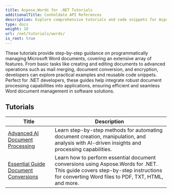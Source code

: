 ```yaml
---
title: Aspose.Words for .NET Tutorials
additionalTitle: Conholdate API References
description: Explore comprehensive tutorials and code snippets for Aspose.Words for .NET! From beginner-friendly basics to advanced features, provide step-by-step instructions.
type: docs
weight: 10
url: /net/tutorials/words/
is_root: true
---
```


These tutorials provide step-by-step guidance on programmatically managing Microsoft Word documents, covering an extensive array of features. From basic tasks like creating and editing documents to advanced operations such as mail merging, document conversion, and encryption, developers can explore practical examples and reusable code snippets. Perfect for .NET developers, these guides help integrate robust document processing capabilities into applications, ensuring efficient and seamless Word document management in software solutions.

## Tutorials
| Title | Description |
| --- | --- | 
| [Advanced AI Document Processing](./advanced-ai-document-processing/) | Learn step-by-step methods for automating document creation, manipulation, and analysis with AI-driven insights and processing capabilities. |
| [Essential Guide Document Conversions](./essential-guide-document-conversions/) | Learn how to perform essential document conversions using Aspose.Words for .NET. This guide covers step-by-step instructions for converting Word files to PDF, TXT, HTML, and more. | 